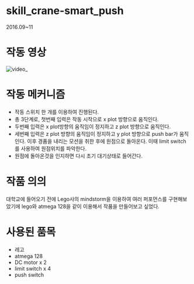 # skill_crane-smart_push
2016.09~11

# 작동 영상
![video_](https://user-images.githubusercontent.com/114469334/195970718-4bf11c1a-a08c-4a4d-b441-55537f46b372.gif)

# 작동 메커니즘
- 작동 스위치 한 개를 이용하여 진행된다. 
- 총 3단계로, 첫번째 입력은 작동 시작으로 x plot 방향으로 움직인다.
- 두번째 입력은 x plot방향의 움직임이 정지하고 z plot 방향으로 움직인다.
- 세번째 입력은 z plot 방향의 움직임이 정지하고 y plot 방향으로 push bar가 움직인다. 이후 경품을 내리는 모션을 취한 후에 원점으로 돌아온다. 이때 limit switch를 사용하여 원점위치를 파악한다. 
- 원점에 돌아온것을 인지하면 다시 초기 대기상태로 들어간다.

# 작품 의의
대학교에 들어오기 전에 Lego사의 mindstorm을 이용하여 여러 퍼포먼스를 구현해보았기에 lego와 atmega 128을 같이 이용해서 작품을 만들어보고 싶었다. 

# 사용된 품목
- 레고
- atmega 128
- DC motor x 2
- limit switch x 4
- push switch 
